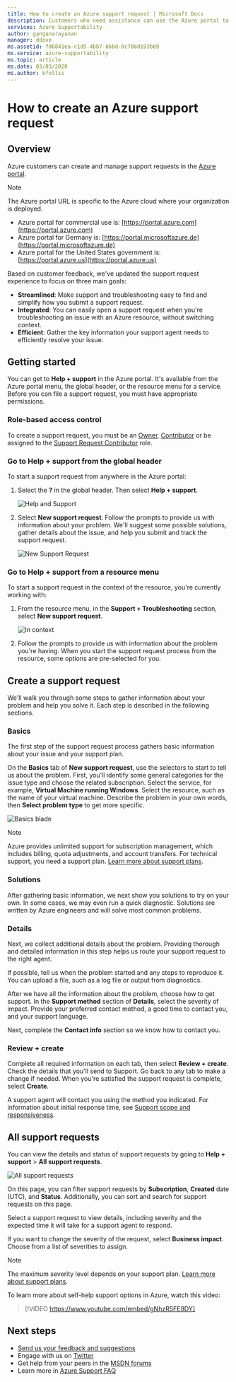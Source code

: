 ```yaml
---
title: How to create an Azure support request | Microsoft Docs
description: Customers who need assistance can use the Azure portal to find self-service solutions and to create and manage support requests.
services: Azure Supportability
author: ganganarayanan
manager: ddove
ms.assetid: fd6841ea-c1d5-4bb7-86bd-0c708d193b89
ms.service: azure-supportability
ms.topic: article
ms.date: 03/03/2020
ms.author: kfollis
---
```

# How to create an Azure support request

## Overview

Azure customers can create and manage support requests in the [Azure portal](https://portal.azure.com).

> [!NOTE]
> The Azure portal URL is specific to the Azure cloud where your organization is deployed.
>
>* Azure portal for commercial use is: [https://portal.azure.com](https://portal.azure.com)
>* Azure portal for Germany is: [https://portal.microsoftazure.de](https://portal.microsoftazure.de)
>* Azure portal for the United States government is: [https://portal.azure.us](https://portal.azure.us)
>
>

Based on customer feedback, we've updated the support request experience to focus on three main goals:

* **Streamlined**: Make support and troubleshooting easy to find and simplify how you submit a support request.
* **Integrated**: You can easily open a support request when you're troubleshooting an issue with an Azure resource, without switching context.
* **Efficient**: Gather the key information your support agent needs to efficiently resolve your issue.

## Getting started

You can get to **Help + support** in the Azure portal. It's available from the Azure portal menu, the global header, or the resource menu for a service. Before you can file a support request, you must have appropriate permissions.

### Role-based access control

To create a support request, you must be an [Owner](../../role-based-access-control/built-in-roles#owner), [Contributor](../../role-based-access-control/built-in-roles#contributor) or be assigned to the [Support Request Contributor](../../role-based-access-control/built-in-roles.md#support-request-contributor) role.

### Go to Help + support from the global header

To start a support request from anywhere in the Azure portal:

1. Select the **?** in the global header. Then select **Help + support**.

   ![Help and Support](./media/how-to-create-azure-support-request/helpandsupportnewlower.png)

2. Select **New support request**. Follow the prompts to provide us with information about your problem. We'll suggest some possible solutions, gather details about the issue, and help you submit and track the support request.

   ![New Support Request](./media/how-to-create-azure-support-request/newsupportrequest2lower.png)

### Go to Help + support from a resource menu

To start a support request in the context of the resource, you're currently working with:

1. From the resource menu, in the **Support + Troubleshooting** section, select **New support request**.

   ![In context](./media/how-to-create-azure-support-request/incontext2lower.png)

2. Follow the prompts to provide us with information about the problem you're having. When you start the support request process from the resource, some options are pre-selected for you.

## Create a support request

We'll walk you through some steps to gather information about your problem and help you solve it. Each step is described in the following sections.

### Basics

The first step of the support request process gathers basic information about your issue and your support plan.

On the **Basics** tab of **New support request**, use the selectors to start to tell us about the problem. First, you'll identify some general categories for the issue type and choose the related subscription. Select the service, for example, **Virtual Machine running Windows**. Select the resource, such as the name of your virtual machine. Describe the problem in your own words, then **Select problem type** to get more specific.

![Basics blade](./media/how-to-create-azure-support-request/basics2lower.png)

> [!NOTE]
> Azure provides unlimited support for subscription management, which includes billing, quota adjustments, and account transfers. For technical support, you need a support plan. [Learn more about support plans](https://azure.microsoft.com/support/plans).
>
>

### Solutions

After gathering basic information, we next show you solutions to try on your own. In some cases, we may even run a quick diagnostic. Solutions are written by Azure engineers and will solve most common problems.

### Details

Next, we collect additional details about the problem. Providing thorough and detailed information in this step helps us route your support request to the right agent.

If possible, tell us when the problem started and any steps to reproduce it. You can upload a file, such as a log file or output from diagnostics.

After we have all the information about the problem, choose how to get support. In the **Support method** section of **Details**, select the severity of impact. Provide your preferred contact method, a good time to contact you, and your support language.

Next, complete the **Contact info** section so we know how to contact you.

### Review + create

Complete all required information on each tab, then select **Review + create**. Check the details that you'll send to Support. Go back to any tab to make a change if needed. When you're satisfied the support request is complete, select **Create**.

A support agent will contact you using the method you indicated. For information about initial response time, see [Support scope and responsiveness](https://azure.microsoft.com/support/plans/response/).

## All support requests

You can view the details and status of support requests by going to **Help + support** >  **All support requests**.

![All support requests](./media/how-to-create-azure-support-request/allrequestslower.png)

On this page, you can filter support requests by **Subscription**, **Created** date (UTC), and **Status**. Additionally, you can sort and search for support requests on this page.

Select a support request to view details, including severity and the expected time it will take for a support agent to respond.

If you want to change the severity of the request, select  **Business impact**. Choose from a list of severities to assign.

> [!NOTE]
> The maximum severity level depends on your support plan. [Learn more about support plans](https://azure.microsoft.com/support/plans).
>
>
To learn more about self-help support options in Azure, watch this video:

> [!VIDEO https://www.youtube.com/embed/gNhzR5FE9DY]

## Next steps

* [Send us your feedback and suggestions](https://feedback.azure.com/forums/266794-support-feedback)
* Engage with us on [Twitter](https://twitter.com/azuresupport)
* Get help from your peers in the [MSDN forums](https://social.msdn.microsoft.com/Forums/azure)
* Learn more in [Azure Support FAQ](https://azure.microsoft.com/support/faq)
